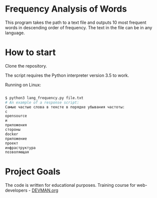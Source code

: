 # Frequency Analysis of Words

This program takes the path to a text file and outputs 10 most frequent words in descending order of frequency. The text in the file can be in any language.

# How to start

Clone the repository.

The script requires the Python interpreter version 3.5 to work.

Running on Linux:

```bash

$ python3 lang_frequency.py file.txt 
# An example of a response script:
Самые частые слова в тексте в порядке убывания частоты:
с
opensource
и
приложения
стороны
docker
приложение
проект
инфраструктура
позволяющая

```

# Project Goals

The code is written for educational purposes. Training course for web-developers - [DEVMAN.org](https://devman.org)
